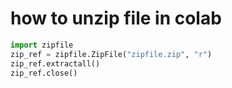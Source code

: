 # how to unzip file in colab
```py
import zipfile
zip_ref = zipfile.ZipFile("zipfile.zip", "r")
zip_ref.extractall()
zip_ref.close()
```
